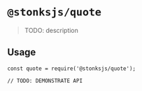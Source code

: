 # `@stonksjs/quote`

> TODO: description

## Usage

```
const quote = require('@stonksjs/quote');

// TODO: DEMONSTRATE API
```
